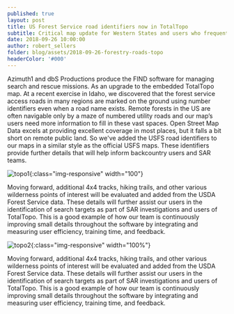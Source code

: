 ```yaml
---
published: true
layout: post
title: US Forest Service road identifiers now in TotalTopo
subtitle: Critical map update for Western States and users who frequently use US Forest Service roads for travel and navigation.
date: 2018-09-26 10:00:00
author: robert_sellers
folder: blog/assets/2018-09-26-forestry-roads-topo
headerColor: '#000'
---
```


Azimuth1 and dbS Productions produce the FIND software for managing search and rescue missions.  As an upgrade to the embedded TotalTopo map.  At a recent exercise in Idaho, we discovered that the forest service access roads in many regions are marked on the ground using number identifiers even when a road name exists. Remote forests in the US are often navigable only by a maze of numbered utility roads and our map’s users need more information to fill in these vast spaces. Open Street Map Data excels at providing excellent coverage in most places, but it falls a bit short on remote public land. So we've added the USFS road identifiers to <!--more--> our maps in a similar style as the official USFS maps. These identifiers provide further details that will help inform backcountry users and SAR teams.

![topo1]({{site.baseurl}}/{{page.folder}}/topo-USFS.png){:class="img-responsive" width="100"}

Moving forward, additional 4x4 tracks, hiking trails, and other various wilderness points of interest will be evaluated and added from the USDA Forest Service data. These details will further assist our users in the identification of search targets as part of SAR investigations and users of TotalTopo. This is a good example of how our team is continuously improving small details throughout the software by integrating and measuring user efficiency, training time, and feedback.

![topo2]({{site.baseurl}}/{{page.folder}}/topo-USFS2.png){:class="img-responsive" width="100%"}

Moving forward, additional 4x4 tracks, hiking trails, and other various wilderness points of interest will be evaluated and added from the USDA Forest Service data. These details will further assist our users in the identification of search targets as part of SAR investigations and users of TotalTopo. This is a good example of how our team is continuously improving small details throughout the software by integrating and measuring user efficiency, training time, and feedback.
